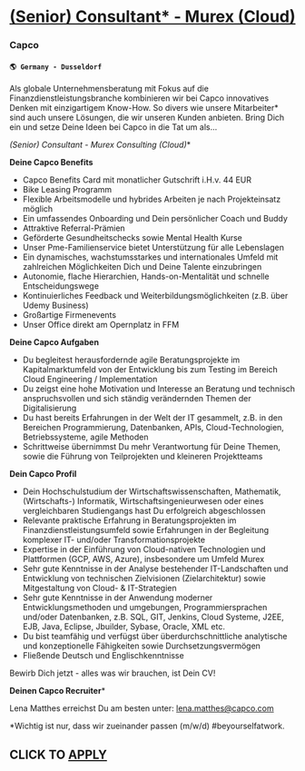 # [(Senior) Consultant* - Murex (Cloud) ](https://www.remotewlb.com/apply/senior-consultant-murex-cloud-92746)  
### Capco  
#### `🌎 Germany - Dusseldorf`  

Als globale Unternehmensberatung mit Fokus auf die Finanzdienstleistungsbranche kombinieren wir bei Capco innovatives Denken mit einzigartigem Know-How. So divers wie unsere Mitarbeiter* sind auch unsere Lösungen, die wir unseren Kunden anbieten. Bring Dich ein und setze Deine Ideen bei Capco in die Tat um als…

**(Senior) Consultant* - Murex Consulting (Cloud)**

**Deine Capco Benefits**

  * Capco Benefits Card mit monatlicher Gutschrift i.H.v. 44 EUR
  * Bike Leasing Programm
  * Flexible Arbeitsmodelle und hybrides Arbeiten je nach Projekteinsatz möglich
  * Ein umfassendes Onboarding und Dein persönlicher Coach und Buddy
  * Attraktive Referral-Prämien
  * Geförderte Gesundheitschecks sowie Mental Health Kurse
  * Unser Pme-Familienservice bietet Unterstützung für alle Lebenslagen
  * Ein dynamisches, wachstumsstarkes und internationales Umfeld mit zahlreichen Möglichkeiten Dich und Deine Talente einzubringen
  * Autonomie, flache Hierarchien, Hands-on-Mentalität und schnelle Entscheidungswege
  * Kontinuierliches Feedback und Weiterbildungsmöglichkeiten (z.B. über Udemy Business)
  * Großartige Firmenevents
  * Unser Office direkt am Opernplatz in FFM

**Deine Capco Aufgaben**

  * Du begleitest herausfordernde agile Beratungsprojekte im Kapitalmarktumfeld von der Entwicklung bis zum Testing im Bereich Cloud Engineering / Implementation
  * Du zeigst eine hohe Motivation und Interesse an Beratung und technisch anspruchsvollen und sich ständig verändernden Themen der Digitalisierung
  * Du hast bereits Erfahrungen in der Welt der IT gesammelt, z.B. in den Bereichen Programmierung, Datenbanken, APIs, Cloud-Technologien, Betriebssysteme, agile Methoden
  * Schrittweise übernimmst Du mehr Verantwortung für Deine Themen, sowie die Führung von Teilprojekten und kleineren Projektteams

**Dein Capco Profil**

  * Dein Hochschulstudium der Wirtschaftswissenschaften, Mathematik, (Wirtschafts-) Informatik, Wirtschaftsingenieurwesen oder eines vergleichbaren Studiengangs hast Du erfolgreich abgeschlossen
  * Relevante praktische Erfahrung in Beratungsprojekten im Finanzdienstleistungsumfeld sowie Erfahrungen in der Begleitung komplexer IT- und/oder Transformationsprojekte
  * Expertise in der Einführung von Cloud-nativen Technologien und Plattformen (GCP, AWS, Azure), insbesondere um Umfeld Murex
  * Sehr gute Kenntnisse in der Analyse bestehender IT-Landschaften und Entwicklung von technischen Zielvisionen (Zielarchitektur) sowie Mitgestaltung von Cloud- & IT-Strategien
  * Sehr gute Kenntnisse in der Anwendung moderner Entwicklungsmethoden und umgebungen, Programmiersprachen und/oder Datenbanken, z.B. SQL, GIT, Jenkins, Cloud Systeme, J2EE, EJB, Java, Eclipse, Jbuilder, Sybase, Oracle, XML etc.
  * Du bist teamfähig und verfügst über überdurchschnittliche analytische und konzeptionelle Fähigkeiten sowie Durchsetzungsvermögen
  * Fließende Deutsch und Englischkenntnisse

Bewirb Dich jetzt \- alles was wir brauchen, ist Dein CV!

**Deinen Capco Recruiter***

Lena Matthes erreichst Du am besten unter: lena.matthes@capco.com

*Wichtig ist nur, dass wir zueinander passen (m/w/d) #beyourselfatwork.

  
## CLICK TO [APPLY](https://www.remotewlb.com/apply/senior-consultant-murex-cloud-92746)


